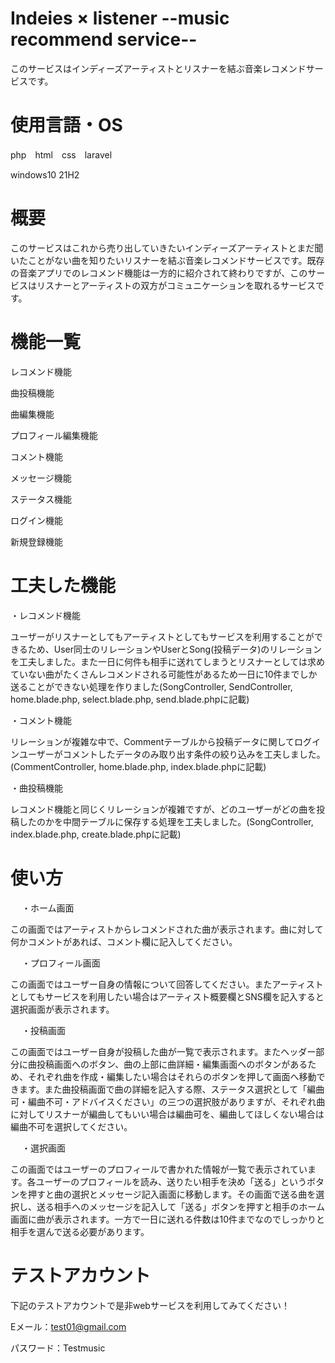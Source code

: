 Indeies × listener  --music recommend service--
====
このサービスはインディーズアーティストとリスナーを結ぶ音楽レコメンドサービスです。

使用言語・OS
====
php　html　css　laravel

 windows10 21H2
 
概要
====
このサービスはこれから売り出していきたいインディーズアーティストとまだ聞いたことがない曲を知りたいリスナーを結ぶ音楽レコメンドサービスです。既存の音楽アプリでのレコメンド機能は一方的に紹介されて終わりですが、このサービスはリスナーとアーティストの双方がコミュニケーションを取れるサービスです。

機能一覧
====
レコメンド機能

曲投稿機能

曲編集機能

プロフィール編集機能

コメント機能

メッセージ機能

ステータス機能

ログイン機能

新規登録機能

工夫した機能
====
・レコメンド機能

ユーザーがリスナーとしてもアーティストとしてもサービスを利用することができるため、User同士のリレーションやUserとSong(投稿データ)のリレーションを工夫しました。また一日に何件も相手に送れてしまうとリスナーとしては求めていない曲がたくさんレコメンドされる可能性があるため一日に10件までしか送ることができない処理を作りました(SongController, SendController, home.blade.php, select.blade.php, send.blade.phpに記載)

・コメント機能

リレーションが複雑な中で、Commentテーブルから投稿データに関してログインユーザーがコメントしたデータのみ取り出す条件の絞り込みを工夫しました。(CommentController, home.blade.php, index.blade.phpに記載)

・曲投稿機能

レコメンド機能と同じくリレーションが複雑ですが、どのユーザーがどの曲を投稿したのかを中間テーブルに保存する処理を工夫しました。(SongController, index.blade.php, create.blade.phpに記載)

使い方
====
　
・ホーム画面

この画面ではアーティストからレコメンドされた曲が表示されます。曲に対して何かコメントがあれば、コメント欄に記入してください。

　
・プロフィール画面

この画面ではユーザー自身の情報について回答してください。またアーティストとしてもサービスを利用したい場合はアーティスト概要欄とSNS欄を記入すると選択画面が表示されます。

　
・投稿画面

この画面ではユーザー自身が投稿した曲が一覧で表示されます。またヘッダー部分に曲投稿画面へのボタン、曲の上部に曲詳細・編集画面へのボタンがあるため、それぞれ曲を作成・編集したい場合はそれらのボタンを押して画面へ移動できます。また曲投稿画面で曲の詳細を記入する際、ステータス選択として「編曲可・編曲不可・アドバイスください」の三つの選択肢がありますが、それぞれ曲に対してリスナーが編曲してもいい場合は編曲可を、編曲してほしくない場合は編曲不可を選択してください。

　
・選択画面

この画面ではユーザーのプロフィールで書かれた情報が一覧で表示されています。各ユーザーのプロフィールを読み、送りたい相手を決め「送る」というボタンを押すと曲の選択とメッセージ記入画面に移動します。その画面で送る曲を選択し、送る相手へのメッセージを記入して「送る」ボタンを押すと相手のホーム画面に曲が表示されます。一方で一日に送れる件数は10件までなのでしっかりと相手を選んで送る必要があります。

テストアカウント
====
下記のテストアカウントで是非webサービスを利用してみてください！

Eメール：test01@gmail.com

パスワード：Testmusic



